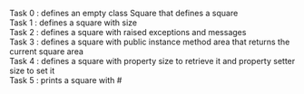 Task 0 : defines an empty class Square that defines a square  
Task 1 : defines a square with size  
Task 2 : defines a square with raised exceptions and messages  
Task 3 : defines a square with public instance method area that returns the current square area  
Task 4 : defines a square with property size to retrieve it and property setter size to set it  
Task 5 : prints a square with #  
